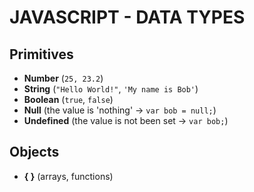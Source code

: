 # JAVASCRIPT - DATA TYPES


## Primitives
* **Number**		(`25, 23.2`)
* **String**		(`"Hello World!"`, `'My name is Bob'`)
* **Boolean**		(`true`, `false`)
* **Null**			(the value is 'nothing' → `var bob = null;`)
* **Undefined**	(the value is not been set → `var bob;`)

## Objects
* **{ }** (arrays, functions)